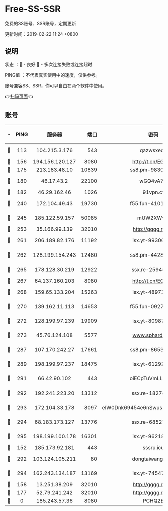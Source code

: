 # Free-SS-SSR

免费的SS账号、SSR账号，定期更新

更新时间：2019-02-22 11:24 +0800

## 说明

状态     ：🙂 - 良好 🙁 - 多次连接失败或连接超时

PING值   ：不代表真实使用中的速度，仅供参考。

账号兼容SS、SSR，你可以自由在两个软件中使用。

👉[扫码页面](https://liesauer.github.io/free-ss-ssr.github.io/)👈

## 账号

|-|PING|服务器|端口|密码|加密方式|区域|
|:----:|:----:|:-----:|-----:|:----:|:----:|:----:|
|🙂|113|104.215.3.176|543|qazwsxedc|aes-256-gcm|JP|
|🙂|156|194.156.120.127|8080|http://t.cn/EGJIyrl|rc4-md5|RU|
|🙂|175|213.183.48.10|10839|ss8.pm-98303059|rc4-md5|RU|
|🙂|180|46.17.43.2|22100|wGQ4vA7D|aes-256-gcm|RU|
|🙂|182|46.29.162.46|1026|91vpn.cf|rc4-md5|RU|
|🙂|240|172.104.49.43|19730|f55.fun-41013313|aes-256-cfb|SG|
|🙂|245|185.122.59.157|50085|mUW2XWw8|aes-256-cfb|GB|
|🙂|253|35.166.99.139|32010|http://gggg.rocks|chacha20|US|
|🙂|261|206.189.82.176|11192|isx.yt-99306454|aes-256-cfb|SG|
|🙂|262|128.199.154.243|12480|ss8.pm-44282057|aes-256-cfb|SG|
|🙂|265|178.128.30.219|12922|ssx.re-25945990|aes-256-cfb|SG|
|🙂|267|64.137.160.203|8080|http://t.cn/EGJIyrl|rc4-md5|CA|
|🙂|268|159.65.133.204|15263|isx.yt-48973612|aes-256-cfb|SG|
|🙂|270|139.162.11.113|14653|f55.fun-09274804|aes-256-cfb|SG|
|🙂|272|128.199.97.239|19909|isx.yt-80987070|aes-256-cfb|SG|
|🙂|273|45.76.124.108|5577|www.sphard.com|aes-256-cfb|AU|
|🙂|287|107.170.242.27|17661|ss8.pm-86538051|aes-256-cfb|US|
|🙂|289|198.199.97.237|18475|isx.yt-61292258|aes-256-cfb|US|
|🙂|291|66.42.90.102|443|oiECpTuVmLLxk4Ts|aes-256-cfb|US|
|🙂|292|192.241.223.20|13312|ssx.re-18274414|aes-256-cfb|US|
|🙂|293|172.104.33.178|8097|eIW0Dnk69454e6nSwuspv9DmS201tQ0D|aes-256-cfb|SG|
|🙂|294|68.183.173.127|13776|ssx.re-68527006|aes-256-cfb|US|
|🙂|295|198.199.100.178|16301|isx.yt-96218342|aes-256-cfb|US|
|🙂|152|185.173.92.181|443|sssru.icu|rc4-md5|RU|
|🙂|292|103.124.105.211|80|dongtaiwang.com|aes-256-cfb|US|
|🙂|294|162.243.134.187|13169|isx.yt-74547415|aes-256-cfb|US|
|🙁|158|13.251.38.209|32010|http://gggg.rocks|chacha20|SG|
|🙁|177|52.79.241.242|32010|http://gggg.rocks|chacha20|KR|
|🙁|0|185.243.57.36|8080|PCHQ2E|rc4-md5|US|
